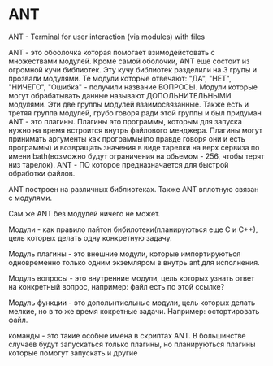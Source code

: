 # ANT

ANT - Terminal for user interaction (via modules) with files

ANT - это обоолочка которая помогает взимодейстовать с множествами модулей.
Кроме самой оболочки, ANT еще состоит из огромной кучи библиотек.
Эту кучу библиотек разделили на 3 групы и прозвали модулями.
Те модули которые отвечают: "ДА", "НЕТ", "НИЧЕГО", "Ошибка" - получили название ВОПРОСЫ.
Модули которые могут обрабатывать данные называют ДОПОЛЬНИТЕЛЬНЫМИ модулями. Эти две
группы модулей взаимосвязанные. Также есть и третяя группа модулей, грубо говоря ради
этой группы и был придуман ANT - это плагины. Плагины это программы, которым для запуска
нужно на время встроится внутрь файлового менджера. Плагины могут принимать аргументы как
программы(по правде говоря они и есть программы) и возвращать значения в виде тарелки
на верх сервиза по имени bath(возможно будут ограничения на обьемом - 256, чтобы терят низ тарелок).
ANT - ПО которое предназначается для быстрой обработки файлов.

ANT построен на различных библиотеках. Также ANT вплотную связан с модулями.

Сам же ANT без модулей ничего не может.

Модули - как правило пайтон бибилотеки(планируються еще С и С++),
цель которых делать одну конкретную задачу.

Модуль плагины - это внешние модули, которые импортируються одновременно только
одним экземляром в внутрь ant для исполнения.

Модуль вопросы - это внутренние модули, цель которых узнать ответ на конкретный вопрос,
например: файл есть по этой ссылке?

Модуль функции - это допольнтиельные модули, цель которых делать мелкие, но в то же
время кокретные задачи. Например: остортировать файл.

команды - это такие особые имена в скриптах ANT. В большинстве случаев
будут запускаться только плагины, но планируються плагины которые
помогут запускать и другие
